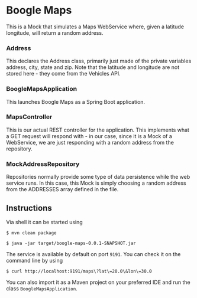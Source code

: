 # Boogle Maps

This is a Mock that simulates a Maps WebService where, given a latitude
longitude, will return a random address.

### Address
This declares the Address class, primarily just made of the private variables address, city, state and zip. Note that the latitude and longitude are not stored here - they come from the Vehicles API.

### BoogleMapsApplication
This launches Boogle Maps as a Spring Boot application.

### MapsController
This is our actual REST controller for the application. This implements what a GET request will respond with - in our case, since it is a Mock of a WebService, we are just responding with a random address from the repository.

### MockAddressRepository
Repositories normally provide some type of data persistence while the web service runs. In this case, this Mock is simply choosing a random address from the ADDRESSES array defined in the file.
## Instructions

Via shell it can be started using

```
$ mvn clean package
```

```
$ java -jar target/boogle-maps-0.0.1-SNAPSHOT.jar
```

The service is available by default on port `9191`. You can check it on the 
command line by using

```
$ curl http://localhost:9191/maps\?lat\=20.0\&lon\=30.0
``` 

You can also import it as a Maven project on your preferred IDE and 
run the class `BoogleMapsApplication`.